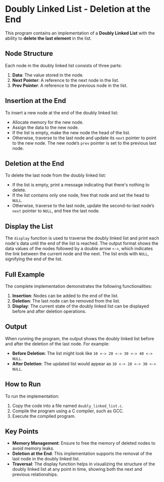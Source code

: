 # Doubly Linked List - Deletion at the End

This program contains an implementation of a **Doubly Linked List** with the ability to **delete the last element** in the list.

## Node Structure

Each node in the doubly linked list consists of three parts:
1. **Data**: The value stored in the node.
2. **Next Pointer**: A reference to the next node in the list.
3. **Prev Pointer**: A reference to the previous node in the list.

## Insertion at the End

To insert a new node at the end of the doubly linked list:
- Allocate memory for the new node.
- Assign the data to the new node.
- If the list is empty, make the new node the head of the list.
- Otherwise, traverse to the last node and update its `next` pointer to point to the new node. The new node’s `prev` pointer is set to the previous last node.

## Deletion at the End

To delete the last node from the doubly linked list:
- If the list is empty, print a message indicating that there's nothing to delete.
- If the list contains only one node, free that node and set the head to `NULL`.
- Otherwise, traverse to the last node, update the second-to-last node’s `next` pointer to `NULL`, and free the last node.

## Display the List

The `display` function is used to traverse the doubly linked list and print each node's data until the end of the list is reached. The output format shows the data values of the nodes followed by a double arrow `<->`, which indicates the link between the current node and the next. The list ends with `NULL`, signifying the end of the list.

## Full Example

The complete implementation demonstrates the following functionalities:
1. **Insertion**: Nodes can be added to the end of the list.
2. **Deletion**: The last node can be removed from the list.
3. **Display**: The current state of the doubly linked list can be displayed before and after deletion operations.

## Output

When running the program, the output shows the doubly linked list before and after the deletion of the last node. For example:

- **Before Deletion**: The list might look like `10 <-> 20 <-> 30 <-> 40 <-> NULL`.
- **After Deletion**: The updated list would appear as `10 <-> 20 <-> 30 <-> NULL`.

## How to Run

To run the implementation:
1. Copy the code into a file named `doubly_linked_list.c`.
2. Compile the program using a C compiler, such as GCC.
3. Execute the compiled program.

## Key Points

- **Memory Management**: Ensure to free the memory of deleted nodes to avoid memory leaks.
- **Deletion at the End**: This implementation supports the removal of the last node in the doubly linked list.
- **Traversal**: The display function helps in visualizing the structure of the doubly linked list at any point in time, showing both the next and previous relationships.
